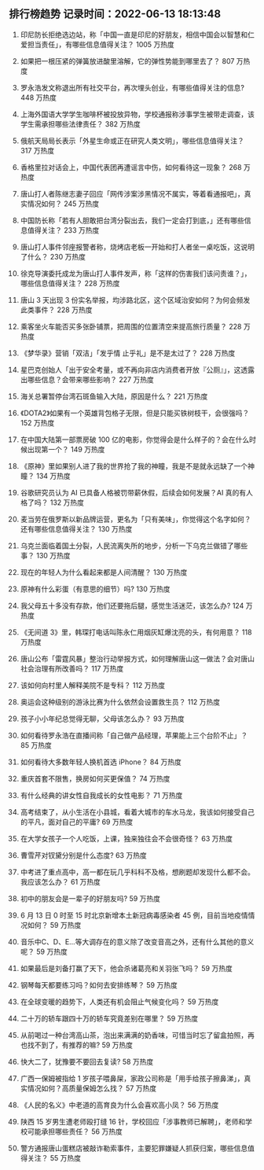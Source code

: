 
## 排行榜趋势 记录时间：2022-06-13 18:13:48
  
  1. 印尼防长拒绝选边站，称「中国一直是印尼的好朋友，相信中国会以智慧和仁爱担当责任」，有哪些信息值得关注？ 1005 万热度
    
  2. 如果把一根压紧的弹簧放进酸里溶解，它的弹性势能到哪里去了？ 807 万热度
    
  3. 罗永浩发文称退出所有社交平台，再次埋头创业，有哪些值得关注的信息? 448 万热度
    
  4. 上海外国语大学学生咖啡杯被投放异物，学校通报称涉事学生被带走调查，该学生需承担哪些法律责任？ 382 万热度
    
  5. 俄航天局局长表示「外星生命或正在研究人类文明」，哪些信息值得关注？ 317 万热度
    
  6. 香格里拉对话会上，中国代表团再遭谣言中伤，如何看待这一现象？ 268 万热度
    
  7. 唐山打人者陈继志妻子回应「网传涉案涉黑情况不属实，等着看通报吧」，真实情况如何？ 245 万热度
    
  8. 中国防长称「若有人胆敢把台湾分裂出去，我们一定会打到底，」还有哪些信息值得关注？ 233 万热度
    
  9. 唐山打人事件邻座报警者称，烧烤店老板一开始和打人者坐一桌吃饭，这说明了什么？ 230 万热度
    
  10. 徐克导演委托成龙为唐山打人事件发声，称「这样的伤害我们该问责谁？」，哪些信息值得关注？ 228 万热度
    
  11. 唐山 3 天出现 3 份实名举报，均涉路北区，这个区域治安如何？为何会频发此类事件？ 228 万热度
    
  12. 乘客坐火车能否买多张卧铺票，把周围的位置清空来提高旅行质量？ 228 万热度
    
  13. 《梦华录》营销「双洁」「发乎情 止乎礼」是不是太过了？ 228 万热度
    
  14. 星巴克创始人「出于安全考量，或不再向非店内消费者开放『公厕』」，这透露出哪些信息？会带来哪些影响？ 227 万热度
    
  15. 海关总署暂停台湾石斑鱼输入大陆，原因是什么？ 221 万热度
    
  16. 《DOTA2》如果有一个英雄背包格子无限，但是只能买铁树枝干，会很强吗？ 152 万热度
    
  17. 在中国大陆第一部票房破 100 亿的电影，你觉得会是什么样子的？会在什么时候出现第一个？ 149 万热度
    
  18. 《原神》里如果别人进了我的世界抢了我的神瞳，我是不是就永远缺了一个神瞳？ 134 万热度
    
  19. 谷歌研究员认为 AI 已具备人格被罚带薪休假，后续会如何发展？AI 真的有人格了吗？ 132 万热度
    
  20. 麦当劳在俄罗斯以新品牌运营，更名为「只有美味」，你觉得这个名字如何？还有哪些信息值得关注？ 130 万热度
    
  21. 乌克兰面临着国土分裂，人民流离失所的地步，分析一下乌克兰做错了哪些事？ 130 万热度
    
  22. 现在的年轻人为什么看起来都是人间清醒？ 130 万热度
    
  23. 原神有什么彩蛋（有意思的细节）吗? 130 万热度
    
  24. 我父母五十多没有存款，他们还要拖后腿，感觉生活迷茫，该怎么办? 124 万热度
    
  25. 《无间道 3》里，韩琛打电话叫陈永仁用烟灰缸爆沈亮的头，有何用意？ 118 万热度
    
  26. 唐山公布「雷霆风暴」整治行动举报方式，如何理解唐山这一做法？会对唐山社会治理有所改善吗？ 117 万热度
    
  27. 该如何向村里人解释美院不是专科？ 112 万热度
    
  28. 奥运会这种级别的游泳比赛为什么依然会设置救生员？ 112 万热度
    
  29. 孩子小小年纪总觉得无聊，父母该怎么办？ 93 万热度
    
  30. 如何看待罗永浩在直播间称「自己做产品经理，苹果能上三个台阶不止」？ 85 万热度
    
  31. 如何看待大多数年轻人换机首选 iPhone？ 84 万热度
    
  32. 重庆首套不限售，换房如何买更保值？ 74 万热度
    
  33. 有什么经典的讲女性自我成长的女性电影？ 71 万热度
    
  34. 高考结束了，从小生活在小县城，看着大城市的车水马龙，我该如何接受自己的平凡，面对自己的平庸? 69 万热度
    
  35. 在大学女孩子一个人吃饭，上课，独来独往会不会很奇怪？ 63 万热度
    
  36. 曹雪芹对钗黛分别是什么态度? 63 万热度
    
  37. 中考进了重点高中，高一都在玩几乎科科不及格，想刷题却发现什么都不会。我应该怎么办？ 61 万热度
    
  38. 初中的朋友会是一辈子的好朋友吗? 59 万热度
    
  39. 6 月 13 日 0 时至 15 时北京新增本土新冠病毒感染者 45 例，目前当地疫情情况如何？ 59 万热度
    
  40. 音乐中C、D、E...等大调存在的意义除了改变音高之外，还有什么其他的意义呢？ 59 万热度
    
  41. 如果最后是刘备打赢了天下，他会杀诸葛亮和关羽张飞吗？ 59 万热度
    
  42. 钢琴每天都要练习吗？如何去安排练琴？ 59 万热度
    
  43. 在全球变暖的趋势下，人类还有机会阻止气候变化吗？ 59 万热度
    
  44. 二十万的轿车跟四十万的轿车究竟差别在哪里？ 59 万热度
    
  45. 从前喝过一种台湾高山茶，泡出来满满的奶香味，可惜当时忘了留盒拍照，再也找不到了，有推荐的嘛? 59 万热度
    
  46. 快大二了，犹豫要不要回去复读? 58 万热度
    
  47. 广西一保姆被指给 1 岁孩子喂鼻屎，家政公司称是「用手给孩子擦鼻涕」，真实情况如何？高质量保姆怎么找？ 57 万热度
    
  48. 《人民的名义》中老道的高育良为什么会喜欢高小凤？ 56 万热度
    
  49. 陕西 15 岁男生遭老师殴打缝 16 针，学校回应「涉事教师已解聘」，老师和学校可能承担哪些责任？ 56 万热度
    
  50. 警方通报唐山蛋糕店被敲诈勒索事件，主要犯罪嫌疑人抓获归案，哪些信息值得关注？ 55 万热度
    